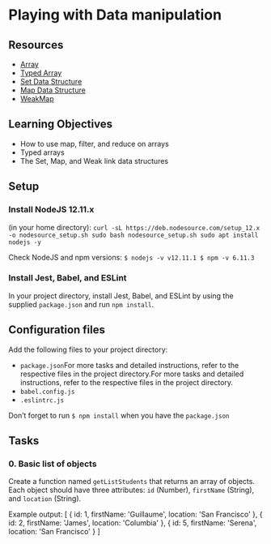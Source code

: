 # Playing with Data manipulation

## Resources

- [Array](https://developer.mozilla.org/en-US/docs/Web/JavaScript/Reference/Global_Objects/Array#examples)
- [Typed Array](https://developer.mozilla.org/en-US/docs/Web/JavaScript/Guide/Typed_arrays)
- [Set Data Structure](https://developer.mozilla.org/en-US/docs/Web/JavaScript/Reference/Global_Objects/Set)
- [Map Data Structure](https://developer.mozilla.org/en-US/docs/Web/JavaScript/Reference/Global_Objects/Map)
- [WeakMap](https://developer.mozilla.org/en-US/docs/Web/JavaScript/Data_structures)

## Learning Objectives

- How to use map, filter, and reduce on arrays
- Typed arrays
- The Set, Map, and Weak link data structures


## Setup

### Install NodeJS 12.11.x

(in your home directory):
``curl -sL https://deb.nodesource.com/setup_12.x -o nodesource_setup.sh sudo bash nodesource_setup.sh sudo apt install nodejs -y``


Check NodeJS and npm versions:
``$ nodejs -v v12.11.1 $ npm -v 6.11.3``


### Install Jest, Babel, and ESLint

In your project directory, install Jest, Babel, and ESLint by using the supplied `package.json` and run `npm install`.

## Configuration files

Add the following files to your project directory:
- `package.json`For more tasks and detailed instructions, refer to the respective files in the project directory.For more tasks and detailed instructions, refer to the respective files in the project directory.
- `babel.config.js`
- `.eslintrc.js`

Don’t forget to run `$ npm install` when you have the `package.json`

## Tasks

### 0. Basic list of objects

Create a function named `getListStudents` that returns an array of objects. Each object should have three attributes: `id` (Number), `firstName` (String), and `location` (String).

Example output:
[ { id: 1, firstName: 'Guillaume', location: 'San Francisco' }, { id: 2, firstName: 'James', location: 'Columbia' }, { id: 5, firstName: 'Serena', location: 'San Francisco' } ]

